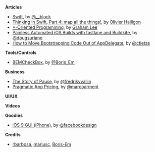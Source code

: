 **Articles**

* [Swift](http://subjective-c.tumblr.com/post/130886615632/swift), by [@__block](https://twitter.com/__block)
* [Thinking in Swift, Part 4: map all the things!](http://alisoftware.github.io/swift/2015/10/11/thinking-in-swift-4/), by [Olivier Halligon](https://twitter.com/aligatr)
* [*-Oriented Programming](http://www.sicpers.info/2015/10/oriented-programming/), by [Graham Lee](https://twitter.com/iwasleeg)
* [Painless Automated iOS Builds with fastlane and Buildkite](http://engineering.hoteltonight.com/painless-ios-builds-with-fastlane-and-buildkite), by [@dougsuriano](https://twitter.com/dougsuriano)
* [How to Move Bootstrapping Code Out of AppDelegate](http://christiantietze.de/posts/2015/10/bootstrapping-appdelegate/), by [@ctietze](https://twitter.com/ctietze)

**Tools/Controls**

* [BEMCheckBox](https://github.com/Boris-Em/BEMCheckBox), by [@Boris_Em](https://twitter.com/Boris_Em)

**Business**

* [The Story of Pause](https://ustwo.com/blog/the-story-of-pause), by [@fredrikvvallin](https://twitter.com/fredrikvvallin)
* [Pragmatic App Pricing](http://www.marco.org/2015/10/13/pragmatic-pricing), by [@marcoarment](https://twitter.com/marcoarment)


**UI/UX**



**Videos**



**Goodies**

* [iOS 9 GUI (iPhone)](http://facebook.github.io/design/ios9.html), by [@facebookdesign](https://twitter.com/facebookdesign)


**Credits**

* [rbarbosa](https://github.com/rbarbosa), [mariusc](https://github.com/mariusc), [Boris-Em](https://github.com/Boris-Em)
